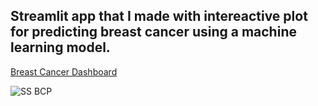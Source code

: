 ## Streamlit app that I made with intereactive plot for predicting breast cancer using a machine learning model. 

[Breast Cancer Dashboard](https://ragib-cancer-dashboard.streamlit.app/)


![SS BCP](https://github.com/RagibShahriyear/streamlit-cancer-dashboard/assets/85870767/41d7a66d-3e2e-4c6c-a3a7-4b6f31f91e8a)
